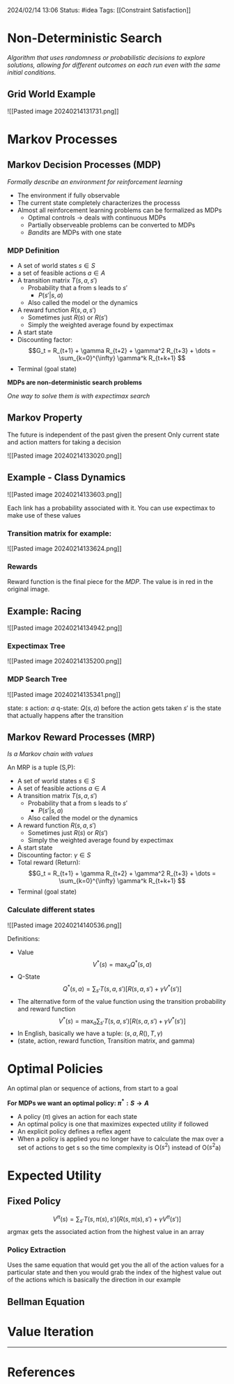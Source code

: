 2024/02/14 13:06
Status: #idea
Tags: [[Constraint Satisfaction]]

# Non-Deterministic Search

*Algorithm that uses randomness or probabilistic decisions to explore solutions, allowing for different outcomes on each run even with the same initial conditions.*

## Grid World Example

![[Pasted image 20240214131731.png]]

# Markov Processes 

## Markov Decision Processes (MDP)

*Formally describe an environment for reinforcement learning*

- The environment if fully observable 
- The current state completely characterizes the processs
- Almost all reinforcement learning problems can be formalized as MDPs
	- Optimal controls -> deals with continuous MDPs
	- Partially observeable problems can be converted to MDPs
	- *Bandits* are MDPs with one state

### MDP Definition

- A set of world states  ${s \in S}$
- a set of feasible actions ${a \in A}$
- A transition matrix $T(s, a, s')$
	- Probability that a from s leads to $s'$ 
		- $P(s'| s, a)$
	- Also called the model or the dynamics
- A reward function $R(s, a ,s')$
	- Sometimes just $R(s)$ or $R(s')$
	- Simply the weighted average found by expectimax
- A start state
- Discounting factor:
	$$G_t = R_{t+1} + \gamma R_{t+2} + \gamma^2 R_{t+3} + \dots = \sum_{k=0}^{\infty} \gamma^k R_{t+k+1}
$$
- Terminal (goal state)

**MDPs are non-deterministic search problems**

*One way to solve them is with expectimax search*

## Markov Property 

The future is independent of the past given the present
Only current state and action matters for taking a decision

![[Pasted image 20240214133020.png]]

## Example - Class Dynamics

![[Pasted image 20240214133603.png]]

Each link has a probability associated with it. You can use expectimax to make use of these values

### Transition matrix for example:

![[Pasted image 20240214133624.png]]

### Rewards

Reward function is the final piece for the *MDP*. The value is in red in the original image.

## Example: Racing

![[Pasted image 20240214134942.png]]

### Expectimax Tree

![[Pasted image 20240214135200.png]]

### MDP Search Tree

![[Pasted image 20240214135341.png]]

state: $s$
action: $a$
q-state: $Q(s,a)$ before the action gets taken
$s'$ is the state that actually happens after the transition

## Markov Reward Processes (MRP)

*Is a Markov chain with values*

An MRP is a tuple (S,P):

- A set of world states $s \in S$
- A set of feasible actions $a \in A$
- A transition matrix $T(s, a, s')$
	- Probability that a from s leads to $s'$ 
		- $P(s'| s, a)$
	- Also called the model or the dynamics
- A reward function $R(s, a ,s')$
	- Sometimes just $R(s)$ or $R(s')$
	- Simply the weighted average found by expectimax
- A start state
- Discounting factor: $\gamma \in S$
- Total reward (Return):
	$$G_t = R_{t+1} + \gamma R_{t+2} + \gamma^2 R_{t+3} + \dots = \sum_{k=0}^{\infty} \gamma^k R_{t+k+1}
$$
- Terminal (goal state)

### Calculate different states

![[Pasted image 20240214140536.png]]

Definitions:

- Value $$V^*(s) = \max_a Q^*(s, a)
$$
- Q-State $$Q^*(s, a) = \sum_{s'} T(s, a, s') [R(s, a, s') + \gamma V^*(s')]
$$
- The alternative form of the value function using the transition probability and reward function $$V^*(s) = \max_a \sum_{s'} T(s, a, s') [R(s, a, s') + \gamma V^*(s')]
$$
- In English, basically we have a tuple: $(s, a, R(), T, \gamma)$
- (state, action, reward function, Transition matrix, and gamma)

# Optimal Policies

An optimal plan or sequence of actions, from start to a goal

**For MDPs we want an optimal policy: $\pi^{*}:S \rightarrow A$**

- A policy ($\pi$) gives an action for each state
- An optimal policy is one that maximizes expected utility if followed
- An explicit policy defines a reflex agent
- When a policy is applied you no longer have to calculate the max over a set of actions to get s so the time complexity is O($s^2$) instead of O($s^2$a)

# Expected Utility 

## Fixed Policy

$$V^{\pi}(s) = \sum_{s'} T(s, \pi(s), s') \left[ R(s, \pi(s), s') + \gamma V^{\pi}(s') \right]
$$
argmax gets the associated action from the highest value in an array

### Policy Extraction

Uses the same equation that would get you the all of the action values for a particular state and then you would grab the index of the highest value out of the actions which is basically the direction in our example

## Bellman Equation

# Value Iteration






---
# References
